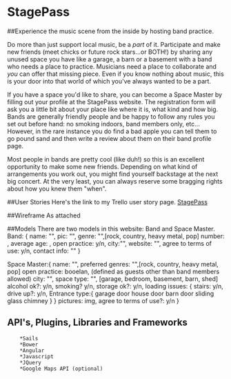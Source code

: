 # StagePass
##Experience the music scene from the inside by hosting band practice.

Do more than just support local music, be a *_part_* of it. Participate and make new friends (meet chicks or future rock stars...or BOTH!) by sharing any unused space you have like a garage, a barn or a basement with a band who needs a place to practice. Musicians need a place to collaborate and _you_ can offer that missing piece.  Even if you know nothing about music, this is your door into that world of which you've always wanted to be a part. 

If you have a space you'd like to share, you can become a Space Master by filling out your profile at the StagePass website.  The registration form will ask you a little bit about your place like where it is, what kind and how big.  Bands are generally friendly people and be happy to follow any rules you set out before hand: no smoking indoors, band members only, etc... However, in the rare instance you do find a bad apple you can tell them to go pound sand and then write a review about them on their band profile page.

Most people in bands are pretty cool (like duh!) so this is an excellent opportunity to make some new friends.  Depending on what kind of arrangements you work out, you might find yourself backstage at the next big concert.  At the very least, you can always reserve some bragging rights about how you knew them "when". 

##User Stories
Here's the link to my Trello user story page.  [StagePass](https://trello.com/b/ChH0vNBb/final-project-stagepass)

##Wireframe
As attached

##Models
There are two models in this website: Band and Space Master.  
Band: {
	name: "",
	pic: "",
	genre: "",[rock, country, heavy metal, pop]
	number: ,
	average age: ,
	open practice: y/n,
	city:"",
	website: "",
	agree to terms of use: y/n,
	contact info: ""
}

Space Master:{
	name: "",
	preferred genres: "",[rock, country, heavy metal, pop]
	open practice: booelan, (defined as  guests other than band members allowed)
	city: "",
	space type: "", [garage, bedroom, basement, barn, shed]
	alcohol ok?: y/n,
	smoking? y/n,
	storage ok?: y/n,
	loading issues: {
			stairs: y/n,
			drive up?: y/n,
			Entrance type:{
					garage door
					house door
					barn door
					sliding glass
					chimney
				}
		}
	pictures: img,
	agree to terms of use?: y/n
}
## API's, Plugins, Libraries and Frameworks
        *Sails
        *Bower
        *Angular
        *Javascript
        *JQuery
        *Google Maps API (optional) 

